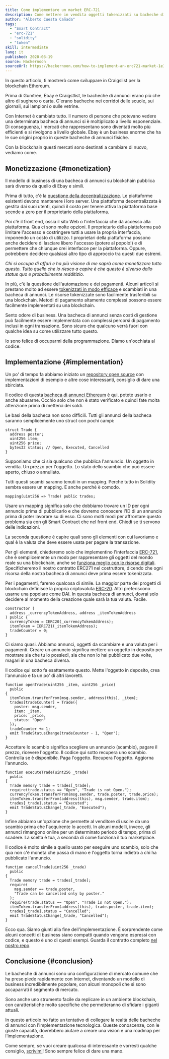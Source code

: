 ```yaml
---
title: Come implementare un market ERC-721
description: Come mettere in vendita oggetti tokenizzati su bacheche di annunci decentralizzate
author: "Alberto Cuesta Cañada"
tags:
  - "Smart Contract"
  - "erc-721"
  - "solidity"
  - "token"
skill: intermediate
lang: it
published: 2020-03-19
source: Hackernoon
sourceUrl: https://hackernoon.com/how-to-implement-an-erc721-market-1e1a32j9
---
```


In questo articolo, ti mostrerò come sviluppare in Craigslist per la blockchain Ethereum.

Prima di Gumtree, Ebay e Craigstlist, le bacheche di annunci erano più che altro di sughero o carta. C'erano bacheche nei corridoi delle scuole, sui giornali, sui lampioni o sulle vetrine.

Con Internet è cambiato tutto. Il numero di persone che potevano vedere una determinata bacheca di annunci si è moltiplicato a livello esponenziale. Di conseguenza, i mercati che rappresentano sono diventati molto più efficienti e si rivolgono a livello globale. Ebay è un business enorme che ha le sue origini proprio in queste bacheche di annunci fisiche.

Con la blockchain questi mercati sono destinati a cambiare di nuovo, vediamo come.

## Monetizzazione {#monetization}

Il modello di business di una bacheca di annunci su blockchain pubblica sarà diverso da quello di Ebay e simili.

Prima di tutto, c'è la [questione della decentralizzazione](/developers/docs/web2-vs-web3/). Le piattaforme esistenti devono mantenere i loro server. Una piattaforma decentralizzata è gestita dai suoi utenti, quindi il costo per tenere attiva la piattaforma base scende a zero per il proprietario della piattaforma.

Poi c'è il front end, ossia il sito Web o l'interfaccia che dà accesso alla piattaforma. Qua ci sono molte opzioni. Il proprietario della piattaforma può limitare l'accesso e costringere tutti a usare la propria interfaccia, imponendo un costo di utilizzo. I proprietari della piattaforma possono anche decidere di lasciare libero l'accesso (potere al popolo!) e di permettere che chiunque crei interfacce per la piattaforma. Oppure, potrebbero decidere qualsiasi altro tipo di approccio tra questi due estremi.

_Chi si occupa di affari e ha più visione di me saprà come monetizzare tutto questo. Tutto quello che io riesco a capire è che questo è diverso dallo status quo e probabilmente redditizio._

In più, c'è la questione dell'automazione e dei pagamenti. Alcuni articoli si prestano molto ad essere [tokenizzati in modo efficace](https://hackernoon.com/tokenization-of-digital-assets-g0ffk3v8s?ref=hackernoon.com) e scambiati in una bacheca di annunci. Le risorse tokenizzate sono facilmente trasferibili su una blockchain. Metodi di pagamento altamente complessi possono essere facilmente implementati su una blockchain.

Sento odore di business. Una bacheca di annunci senza costi di gestione può facilmente essere implementata con complessi percorsi di pagamento inclusi in ogni transazione. Sono sicuro che qualcuno verrà fuori con qualche idea su come utilizzare tutto questo.

Io sono felice di occuparmi della programmazione. Diamo un'occhiata al codice.

## Implementazione {#implementation}

Un po' di tempo fa abbiamo iniziato un [repository open source](https://github.com/HQ20/contracts?ref=hackernoon.com) con implementazioni di esempio e altre cose interessanti, consiglio di dare una sbirciata.

Il codice di questa [bacheca di annunci Ethereum](https://github.com/HQ20/contracts/tree/master/contracts/classifieds?ref=hackernoon.com) è qui, potete usarlo e anche abusarne. Occhio solo che non è stato verificato e quindi fate molta attenzione prima di metterci dei soldi.

Le basi della bacheca non sono difficili. Tutti gli annunci della bacheca saranno semplicemente uno struct con pochi campi:

```solidity
struct Trade {
  address poster;
  uint256 item;
  uint256 price;
  bytes32 status; // Open, Executed, Cancelled
}
```

Supponiamo che ci sia qualcuno che pubblica l'annuncio. Un oggetto in vendita. Un prezzo per l'oggetto. Lo stato dello scambio che può essere aperto, chiuso o annullato.

Tutti questi scambi saranno tenuti in un mapping. Perché tutto in Solidity sembra essere un mapping. E anche perché è comodo.

```solidity
mapping(uint256 => Trade) public trades;
```

Usare un mapping significa solo che dobbiamo trovare un ID per ogni annuncio prima di pubblicarlo e che dovremo conoscere l'ID di un annuncio prima di poter lavorare su di esso. Ci sono molti modi per affrontare questo problema sia con gli Smart Contract che nel front end. Chiedi se ti servono delle indicazioni.

La seconda questione è capire quali sono gli elementi con cui lavoriamo e qual è la valuta che deve essere usata per pagare la transazione.

Per gli elementi, chiederemo solo che implementino l'interfaccia [ERC-721](https://github.com/OpenZeppelin/openzeppelin-contracts/blob/master/contracts/token/ERC721/IERC721.sol?ref=hackernoon.com), che è semplicemente un modo per rappresentare gli oggetti del mondo reale su una blockchain, anche se [funziona meglio con le risorse digitali](https://hackernoon.com/tokenization-of-digital-assets-g0ffk3v8s?ref=hackernoon.com). Specificheremo il nostro contratto ERC271 nel costruttore, dicendo che ogni risorsa della nostra bacheca di annunci deve prima essere tokenizzata.

Per i pagamenti, faremo qualcosa di simile. La maggior parte dei progetti di blockchain definisce la propria criptovaluta [ERC-20](https://github.com/OpenZeppelin/openzeppelin-contracts/blob/master/contracts/token/ERC20/ERC20.sol?ref=hackernoon.com). Altri preferiscono usarne una popolare come DAI. In questa bacheca di annunci, dovrai solo decidere al momento della creazione quale sarà la tua valuta. Facile.

```solidity
constructor (
  address _currencyTokenAddress, address _itemTokenAddress
) public {
  currencyToken = IERC20(_currencyTokenAddress);
  itemToken = IERC721(_itemTokenAddress);
  tradeCounter = 0;
}
```

Ci siamo quasi. Abbiamo annunci, oggetti da scambiare e una valuta per i pagamenti. Creare un annuncio significa mettere un oggetto in deposito per mostrare sia che tu lo possiedi, sia che non lo hai pubblicato due volte, magari in una bacheca diversa.

Il codice qui sotto fa esattamente questo. Mette l'oggetto in deposito, crea l'annuncio e fa un po' di altri lavoretti.

```solidity
function openTrade(uint256 _item, uint256 _price)
  public
{
  itemToken.transferFrom(msg.sender, address(this), _item);
  trades[tradeCounter] = Trade({
    poster: msg.sender,
    item: _item,
    price: _price,
    status: "Open"
  });
  tradeCounter += 1;
  emit TradeStatusChange(tradeCounter - 1, "Open");
}
```

Accettare lo scambio significa scegliere un annuncio (scambio), pagare il prezzo, ricevere l'oggetto. Il codice qui sotto recupera uno scambio. Controlla se è disponibile. Paga l'oggetto. Recupera l'oggetto. Aggiorna l'annuncio.

```solidity
function executeTrade(uint256 _trade)
  public
{
  Trade memory trade = trades[_trade];
  require(trade.status == "Open", "Trade is not Open.");
  currencyToken.transferFrom(msg.sender, trade.poster, trade.price);
  itemToken.transferFrom(address(this), msg.sender, trade.item);
  trades[_trade].status = "Executed";
  emit TradeStatusChange(_trade, "Executed");
}
```

Infine abbiamo un'opzione che permette al venditore di uscire da uno scambio prima che l'acquirente lo accetti. In alcuni modelli, invece, gli annunci rimangono online per un determinato periodo di tempo, prima di scadere. La scelta è tua, a seconda di come funziona il tuo marketplace.

Il codice è molto simile a quello usato per eseguire uno scambio, solo che qua non c'è moneta che passa di mano e l'oggetto torna indietro a chi ha pubblicato l'annuncio.

```solidity
function cancelTrade(uint256 _trade)
  public
{
  Trade memory trade = trades[_trade];
  require(
    msg.sender == trade.poster,
    "Trade can be cancelled only by poster."
  );
  require(trade.status == "Open", "Trade is not Open.");
  itemToken.transferFrom(address(this), trade.poster, trade.item);
  trades[_trade].status = "Cancelled";
  emit TradeStatusChange(_trade, "Cancelled");
}
```

Ecco qua. Siamo giunti alla fine dell'implementazione. È sorprendente come alcuni concetti di business siano compatti quando vengono espressi con codice, e questo è uno di questi esempi. Guarda il contratto completo [nel nostro repo](https://github.com/HQ20/contracts/blob/master/contracts/classifieds/Classifieds.sol).

## Conclusione {#conclusion}

Le bacheche di annunci sono una configurazione di mercato comune che ha preso piede rapidamente con Internet, diventando un modello di business incredibilmente popolare, con alcuni monopoli che si sono accaparrati il segmento di mercato.

Sono anche uno strumento facile da replicare in un ambiente blockchain, con caratteristiche molto specifiche che permetteranno di sfidare i giganti attuali.

In questo articolo ho fatto un tentativo di collegare la realtà delle bacheche di annunci con l'implementazione tecnologica. Queste conoscenze, con le giuste capacità, dovrebbero aiutare a creare una vision e una roadmap per l'implementazione.

Come sempre, se vuoi creare qualcosa di interessante e vorresti qualche consiglio, [scrivimi](https://albertocuesta.es/)! Sono sempre felice di dare una mano.
